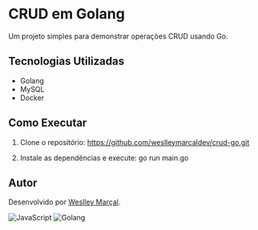 # CRUD em Golang

Um projeto simples para demonstrar operações CRUD usando Go.

## Tecnologias Utilizadas
- Golang
- MySQL
- Docker

## Como Executar
1. Clone o repositório:
https://github.com/weslleymarcaldev/crud-go.git

3. Instale as dependências e execute:
go run main.go

## Autor
Desenvolvido por [Weslley Marçal](https://github.com/weslleymarcaldev).

![JavaScript](https://img.shields.io/badge/JavaScript-F7DF1E?style=for-the-badge&logo=javascript&logoColor=black)
![Golang](https://img.shields.io/badge/Golang-00ADD8?style=for-the-badge&logo=go&logoColor=white)
